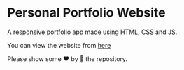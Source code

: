 # Personal Portfolio Website

A responsive portfolio app made using HTML, CSS and JS.

You can view the website from [here](https://simba-97.github.io/Portfolio)

Please show some ❤ by 🌟 the repository.
